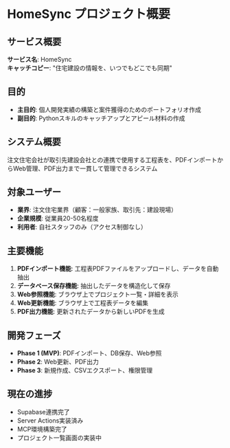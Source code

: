 # HomeSync プロジェクト概要

## サービス概要

**サービス名**: HomeSync  
**キャッチコピー**: "住宅建設の情報を、いつでもどこでも同期"

## 目的

- **主目的**: 個人開発実績の構築と案件獲得のためのポートフォリオ作成
- **副目的**: Pythonスキルのキャッチアップとアピール材料の作成

## システム概要

注文住宅会社が取引先建設会社との連携で使用する工程表を、PDFインポートからWeb管理、PDF出力まで一貫して管理できるシステム

## 対象ユーザー

- **業界**: 注文住宅業界（顧客：一般家族、取引先：建設現場）
- **企業規模**: 従業員20-50名程度
- **利用者**: 自社スタッフのみ（アクセス制御なし）

## 主要機能

1. **PDFインポート機能**: 工程表PDFファイルをアップロードし、データを自動抽出
2. **データベース保存機能**: 抽出したデータを構造化して保存
3. **Web参照機能**: ブラウザ上でプロジェクト一覧・詳細を表示
4. **Web更新機能**: ブラウザ上で工程表データを編集
5. **PDF出力機能**: 更新されたデータから新しいPDFを生成

## 開発フェーズ

- **Phase 1 (MVP)**: PDFインポート、DB保存、Web参照
- **Phase 2**: Web更新、PDF出力
- **Phase 3**: 新規作成、CSVエクスポート、権限管理

## 現在の進捗

- Supabase連携完了
- Server Actions実装済み
- MCP環境構築完了
- プロジェクト一覧画面の実装中
